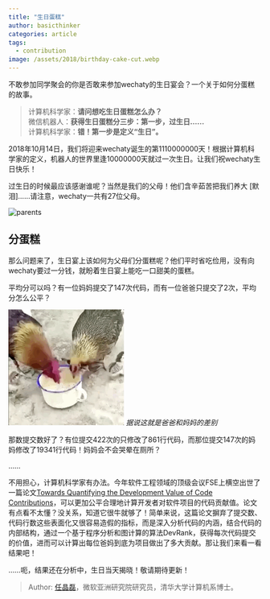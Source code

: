 ```yaml
---
title: "生日蛋糕"
author: basicthinker
categories: article
tags:
  - contribution
image: /assets/2018/birthday-cake-cut.webp
---
```


不敢参加同学聚会的你是否敢来参加wechaty的生日宴会？一个关于如何分蛋糕的故事。

>计算机科学家：**请问想吃生日蛋糕怎么办？**\
>微信机器人：**获得生日蛋糕分三步：第一步，过生日……**\
>计算机科学家：**错！第一步是定义“生日”。**

2018年10月14日，我们将迎来wechaty诞生的第1110000000天！根据计算机科学家的定义，机器人的世界里逢10000000天就过一次生日。让我们祝wechaty生日快乐！

过生日的时候最应该感谢谁呢？当然是我们的父母！他们含辛茹苦把我们养大 [默泪]……请注意，wechaty一共有27位父母。

![parents](/assets/2018/birthday-cake-parents.webp)

## 分蛋糕

那么问题来了，生日宴上该如何为父母们分蛋糕呢？他们平时省吃俭用，没有向wechaty要过一分钱，就盼着生日宴上能吃一口甜美的蛋糕。

平均分可以吗？有一位妈妈提交了147次代码，而有一位爸爸只提交了2次，平均分怎么公平？

![chickens](/assets/2018/birthday-cake-chickens.gif)
*据说这就是爸爸和妈妈的差别*

那数提交数好了？有位提交422次的只修改了861行代码，而那位提交147次的妈妈修改了19341行代码！妈妈会不会哭晕在厕所？

……

不用担心，计算机科学家有办法。今年软件工程领域的顶级会议FSE上横空出世了一篇论文[Towards Quantifying the Development Value of Code Contributions](https://per.pub/A1Pd7xaM.pdf)，可以更加公平合理地计算开发者对软件项目的代码贡献值。论文有点看不太懂？没关系，知道它很牛就够了！简单来说，这篇论文摒弃了提交数、代码行数这些表面化又很容易造假的指标，而是深入分析代码的内涵，结合代码的内部结构，通过一个基于程序分析和图计算的算法DevRank，获得每次代码提交的价值，进而可以计算出每位爸妈到底为项目做出了多大贡献。那让我们来看一看结果吧！

……呃，结果还在分析中，生日当天揭晓！敬请期待更新！

> Author: [任晶磊](https://people.persper.org/jinglei/)，微软亚洲研究院研究员，清华大学计算机系博士。
